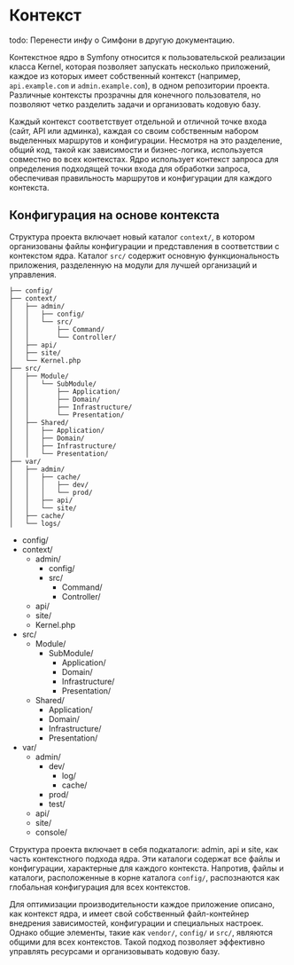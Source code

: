 # Контекст

todo: Перенести инфу о Симфони в другую документацию.

Контекстное ядро в Symfony относится к пользовательской реализации класса Kernel, которая позволяет запускать несколько
приложений, каждое из которых имеет собственный контекст (например, `api.example.com` и `admin.example.com`), в одном репозитории проекта.
Различные контексты прозрачны для конечного пользователя, но позволяют четко разделить задачи и организовать
кодовую базу.

Каждый контекст соответствует отдельной и отличной точке входа (сайт, API или админка), каждая со своим собственным набором выделенных маршрутов и конфигурации.
Несмотря на это разделение, общий код, такой как зависимости и бизнес-логика, используется совместно во всех контекстах.
Ядро использует контекст запроса для определения подходящей точки входа для обработки запроса,
обеспечивая правильность маршрутов и конфигурации для каждого контекста.

## Конфигурация на основе контекста

Структура проекта включает новый каталог `context/`, в котором организованы файлы конфигурации и представления в соответствии с контекстом ядра.
Каталог `src/` содержит основную функциональность приложения, разделенную на модули для лучшей организаций и управления.

    ├── config/
    ├── context/
    │   ├── admin/
    │   │   ├── config/
    │   │   └── src/
    │   │       ├── Command/
    │   │       └── Controller/
    │   ├── api/
    │   ├── site/
    │   └── Kernel.php
    ├── src/
    │   ├── Module/
    │   │   └── SubModule/
    │   │       ├── Application/
    │   │       ├── Domain/
    │   │       ├── Infrastructure/
    │   │       └── Presentation/
    │   ├── Shared/
    │   │   ├── Application/
    │   │   ├── Domain/
    │   │   ├── Infrastructure/
    │   │   └── Presentation/
    ├── var/
    │   ├── admin/
    │   │   ├── cache/
    │   │   │   ├── dev/
    │   │   │   └── prod/
    │   │   ├── api/
    │   │   └── site/
    │   ├── cache/
    │   └── logs/

* config/
* context/
    * admin/
        * config/
        * src/
            * Command/
            * Controller/
    * api/
    * site/
    * Kernel.php
* src/
    * Module/
        * SubModule/
            * Application/
            * Domain/
            * Infrastructure/
            * Presentation/
    * Shared/
        * Application/
        * Domain/
        * Infrastructure/
        * Presentation/
* var/
    * admin/
        * dev/
            * log/
            * cache/
        * prod/
        * test/
    * api/
    * site/
    * console/

Структура проекта включает в себя подкаталоги: admin, api и site, как часть контекстного подхода ядра.
Эти каталоги содержат все файлы и конфигурации, характерные для каждого контекста.
Напротив, файлы и каталоги, расположенные в корне каталога `config/`, распознаются как глобальная конфигурация для всех контекстов.

Для оптимизации производительности каждое приложение описано, как контекст ядра, и имеет свой собственный файл-контейнер внедрения зависимостей,
конфигурации и специальных настроек.
Однако общие элементы, такие как `vendor/`, `config/` и `src/`, являются общими для всех контекстов.
Такой подход позволяет эффективно управлять ресурсами и организовывать кодовую базу.
